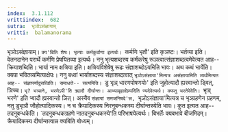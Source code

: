 ```yaml
---
index:  3.1.112
vrittiindex:  682
sutra:  भृञोऽसंज्ञायाम्
vritti:  balamanorama 
---
```


भृञोऽसंज्ञायाम्। `क्य'बिति शेषः। भृत्याः कर्मकुर्वाणा इत्यर्थः। `कर्मणि भृतौ' इति कृञष्टः। भर्तव्या इति। वेतनदानेन परार्थे कर्मणि प्रेषयितव्या इत्यर्थः। ननु भृत्यशब्दस्य कर्मकरेषु रूञत्वात्संज्ञाशब्दत्वमेवेत्यत आह-- क्रियाशब्दिति। भार्या नाम क्षत्रिया इति। क्षत्रियविशेषेषु रूढः संज्ञाशब्दोऽयमिति भावः। अथ कथं भार्येति। क्यपा भवितव्यमित्याक्षेपः। ननु बध्वां भार्याशब्दस्य संज्ञाशब्दत्वात् `भृञोऽसंज्ञाया'मित्यत्र असंज्ञायामिति व्यर्थमित्यत आह-- संज्ञापर्यादुसत्विति। समाधत्ते-- सत्यमिति। `डु भृञ् धारणपोषणयोः' इति जुहोत्यादौ ह्यस्वान्तो ड्वित्, ञिच्च। `भृ? भत्र्सने, भरणेऽपी'ति क्र्यादौ दीर्घान्तः। आभ्यामृहलोण्र्यदिति ण्यदेवेत्यर्थः। क्यप्तु भरतेरेवेति। `भृञ् भरणे' इति भ्वादौ ह्यस्वान्तो ञित्। अस्यैव `संज्ञायां समजनिषदे'त्त्र, `भृञोऽसंज्ञाया'मित्यत्र च भृञ्ग्रहणेन ग्रहणम्, नतु डुभृञौ जौहोत्यादिकस्य। न च क्रैयादिकस्य निरनुबन्धकस्य दीर्घान्तस्येति भावः। कुत इत्यत आह-- तदनुबन्धकेति। `तदनुबन्धकग्रहणे नातदनुबन्धकस्ये'ति परिभाषयेत्यर्थः। बिभर्तेः क्यबभावे बीजमिदम्। क्रैयादिकस्य दीर्घान्तत्वान्न क्यबिति बोध्यम्। 

